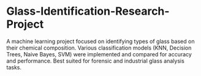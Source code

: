 # Glass-Identification-Research-Project
A machine learning project focused on identifying types of glass based on their chemical composition. Various classification models (KNN, Decision Trees, Naive Bayes, SVM) were implemented and compared for accuracy and performance. Best suited for forensic and industrial glass analysis tasks.
